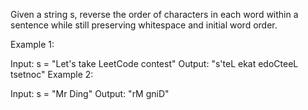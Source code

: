 Given a string s, reverse the order of characters in each word within a sentence while still preserving whitespace and initial word order.

Example 1:

Input: s = "Let's take LeetCode contest" Output: "s'teL ekat edoCteeL tsetnoc" Example 2:

Input: s = "Mr Ding" Output: "rM gniD"